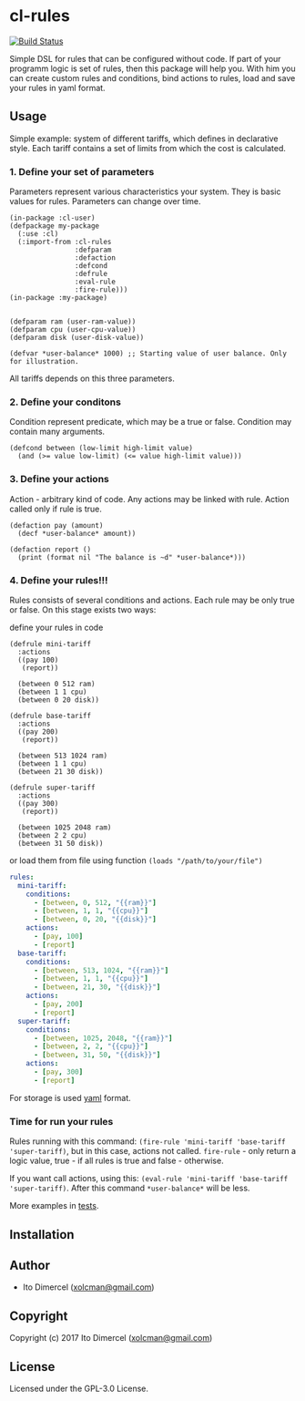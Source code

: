 # cl-rules

[![Build Status](https://travis-ci.org/Dimercel/cl-rules.svg?branch=master)](https://travis-ci.org/Dimercel/cl-rules)

Simple DSL for rules that can be configured without code. If part of your programm logic is set of rules, then this package will help you. With him you can create custom rules and conditions, bind actions to rules, load and save your rules in yaml format.

## Usage

Simple example: system of different tariffs, which defines in declarative style. Each tariff contains a set of limits from which the cost is calculated.

### 1. Define your set of parameters

Parameters represent various characteristics your system. They is basic values for rules. Parameters can change over time.

```common-lisp
(in-package :cl-user)
(defpackage my-package
  (:use :cl)
  (:import-from :cl-rules
                :defparam
                :defaction
                :defcond
                :defrule
                :eval-rule
                :fire-rule)))
(in-package :my-package)


(defparam ram (user-ram-value))
(defparam cpu (user-cpu-value))
(defparam disk (user-disk-value))

(defvar *user-balance* 1000) ;; Starting value of user balance. Only for illustration.
```
All tariffs depends on this three parameters.

### 2. Define your conditons

Condition represent predicate, which may be a true or false. Condition may contain many arguments.

```common-lisp
(defcond between (low-limit high-limit value)
  (and (>= value low-limit) (<= value high-limit value)))
```
### 3. Define your actions

Action - arbitrary kind of code. Any actions may be linked with rule. Action called only if rule is true.

```common-lisp
(defaction pay (amount)
  (decf *user-balance* amount))
  
(defaction report ()
  (print (format nil "The balance is ~d" *user-balance*)))
```

### 4. Define your rules!!!

Rules consists of several conditions and actions. Each rule may be only true or false. On this stage exists two ways:

define your rules in code

```common-lisp
(defrule mini-tariff
  :actions
  ((pay 100)
   (report))
   
  (between 0 512 ram)
  (between 1 1 cpu)
  (between 0 20 disk))
  
(defrule base-tariff
  :actions
  ((pay 200)
   (report))
   
  (between 513 1024 ram)
  (between 1 1 cpu)
  (between 21 30 disk))

(defrule super-tariff
  :actions
  ((pay 300)
   (report))
   
  (between 1025 2048 ram)
  (between 2 2 cpu)
  (between 31 50 disk))
```
or load them from file using function `(loads "/path/to/your/file")`

```yml
rules:
  mini-tariff:
    conditions:
      - [between, 0, 512, "{{ram}}"]
      - [between, 1, 1, "{{cpu}}"]
      - [between, 0, 20, "{{disk}}"]
    actions:
      - [pay, 100]
      - [report]
  base-tariff:
    conditions:
      - [between, 513, 1024, "{{ram}}"]
      - [between, 1, 1, "{{cpu}}"]
      - [between, 21, 30, "{{disk}}"]
    actions:
      - [pay, 200]
      - [report]
  super-tariff:
    conditions:
      - [between, 1025, 2048, "{{ram}}"]
      - [between, 2, 2, "{{cpu}}"]
      - [between, 31, 50, "{{disk}}"]
    actions:
      - [pay, 300]
      - [report]
```
For storage is used [yaml](http://yaml.org/) format.

### Time for run your rules

Rules running with this command: `(fire-rule 'mini-tariff 'base-tariff 'super-tariff)`, but in this case, actions not called. `fire-rule` - only return a logic value, true - if all rules is true and false - otherwise.

If you want call actions, using this: `(eval-rule 'mini-tariff 'base-tariff 'super-tariff)`. After this command `*user-balance*` will be less.

More examples in [tests](https://github.com/Dimercel/cl-rules/tree/master/t).

## Installation

## Author

* Ito Dimercel (xolcman@gmail.com)

## Copyright

Copyright (c) 2017 Ito Dimercel (xolcman@gmail.com)

## License

Licensed under the GPL-3.0 License.
